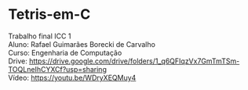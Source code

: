 # Tetris-em-C<br />
Trabalho final ICC 1<br />
Aluno: Rafael Guimarães Borecki de Carvalho<br />
Curso: Engenharia de Computação<br />
Drive: https://drive.google.com/drive/folders/1_q6QFIqzVx7GmTmTSm-TOQLneIhCYXCf?usp=sharing<br />
Vídeo: https://youtu.be/WDryXEQMuy4<br />
